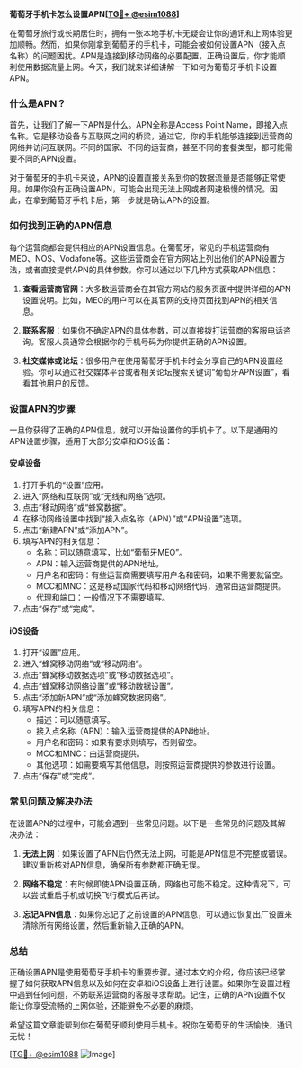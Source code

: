 **葡萄牙手机卡怎么设置APN[[TG💪+ @esim1088](https://t.me/s/esim1088)]**

在葡萄牙旅行或长期居住时，拥有一张本地手机卡无疑会让你的通讯和上网体验更加顺畅。然而，如果你刚拿到葡萄牙的手机卡，可能会被如何设置APN（接入点名称）的问题困扰。APN是连接到移动网络的必要配置，正确设置后，你才能顺利使用数据流量上网。今天，我们就来详细讲解一下如何为葡萄牙手机卡设置APN。

### 什么是APN？

首先，让我们了解一下APN是什么。APN全称是Access Point Name，即接入点名称。它是移动设备与互联网之间的桥梁，通过它，你的手机能够连接到运营商的网络并访问互联网。不同的国家、不同的运营商，甚至不同的套餐类型，都可能需要不同的APN设置。

对于葡萄牙的手机卡来说，APN的设置直接关系到你的数据流量是否能够正常使用。如果你没有正确设置APN，可能会出现无法上网或者网速极慢的情况。因此，在拿到葡萄牙手机卡后，第一步就是确认APN的设置。

### 如何找到正确的APN信息

每个运营商都会提供相应的APN设置信息。在葡萄牙，常见的手机运营商有MEO、NOS、Vodafone等。这些运营商会在官方网站上列出他们的APN设置方法，或者直接提供APN的具体参数。你可以通过以下几种方式获取APN信息：

1. **查看运营商官网**：大多数运营商会在其官方网站的服务页面中提供详细的APN设置说明。比如，MEO的用户可以在其官网的支持页面找到APN的相关信息。
   
2. **联系客服**：如果你不确定APN的具体参数，可以直接拨打运营商的客服电话咨询。客服人员通常会根据你的手机号码为你提供正确的APN设置。
   
3. **社交媒体或论坛**：很多用户在使用葡萄牙手机卡时会分享自己的APN设置经验。你可以通过社交媒体平台或者相关论坛搜索关键词“葡萄牙APN设置”，看看其他用户的反馈。

### 设置APN的步骤

一旦你获得了正确的APN信息，就可以开始设置你的手机卡了。以下是通用的APN设置步骤，适用于大部分安卓和iOS设备：

#### 安卓设备

1. 打开手机的“设置”应用。
2. 进入“网络和互联网”或“无线和网络”选项。
3. 点击“移动网络”或“蜂窝数据”。
4. 在移动网络设置中找到“接入点名称（APN）”或“APN设置”选项。
5. 点击“新建APN”或“添加APN”。
6. 填写APN的相关信息：
   - 名称：可以随意填写，比如“葡萄牙MEO”。
   - APN：输入运营商提供的APN地址。
   - 用户名和密码：有些运营商需要填写用户名和密码，如果不需要就留空。
   - MCC和MNC：这是移动国家代码和移动网络代码，通常由运营商提供。
   - 代理和端口：一般情况下不需要填写。
7. 点击“保存”或“完成”。

#### iOS设备

1. 打开“设置”应用。
2. 进入“蜂窝移动网络”或“移动网络”。
3. 点击“蜂窝移动数据选项”或“移动数据选项”。
4. 点击“蜂窝移动网络设置”或“移动数据设置”。
5. 点击“添加新APN”或“添加蜂窝数据网络”。
6. 填写APN的相关信息：
   - 描述：可以随意填写。
   - 接入点名称（APN）：输入运营商提供的APN地址。
   - 用户名和密码：如果有要求则填写，否则留空。
   - MCC和MNC：由运营商提供。
   - 其他选项：如需要填写其他信息，则按照运营商提供的参数进行设置。
7. 点击“保存”或“完成”。

### 常见问题及解决办法

在设置APN的过程中，可能会遇到一些常见问题。以下是一些常见的问题及其解决办法：

1. **无法上网**：如果设置了APN后仍然无法上网，可能是APN信息不完整或错误。建议重新核对APN信息，确保所有参数都正确无误。
   
2. **网络不稳定**：有时候即使APN设置正确，网络也可能不稳定。这种情况下，可以尝试重启手机或切换飞行模式后再试。

3. **忘记APN信息**：如果你忘记了之前设置的APN信息，可以通过恢复出厂设置来清除所有网络设置，然后重新输入正确的APN。

### 总结

正确设置APN是使用葡萄牙手机卡的重要步骤。通过本文的介绍，你应该已经掌握了如何获取APN信息以及如何在安卓和iOS设备上进行设置。如果你在设置过程中遇到任何问题，不妨联系运营商的客服寻求帮助。记住，正确的APN设置不仅能让你享受流畅的上网体验，还能避免不必要的麻烦。

希望这篇文章能帮到你在葡萄牙顺利使用手机卡。祝你在葡萄牙的生活愉快，通讯无忧！

[[TG💪+ @esim1088](https://t.me/s/esim1088) ![Image](https://i.postimg.cc/4NQfJmqS/Snipaste-2025-05-13-00-14-12.png)]